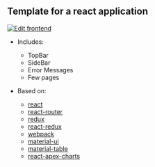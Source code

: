 ## Template for a react application
[![Edit frontend](https://codesandbox.io/static/img/play-codesandbox.svg)](https://codesandbox.io/s/github/fmerlin/dataprocessor/tree/master/?fontsize=14&hidenavigation=1&theme=dark)

* Includes:
    * TopBar
    * SideBar
    * Error Messages
    * Few pages


* Based on:
    * [react](https://reactjs.org)
    * [react-router](https://reacttraining.com/react-router/)
    * [redux](https://redux.js.org)
    * [react-redux](https://react-redux.js.org)
    * [webpack](https://webpack.js.org)
    * [material-ui](https://material-ui.com])
    * [material-table](https://material-table.com/#/)
    * [react-apex-charts](https://apexcharts.com/docs/react-charts/)

